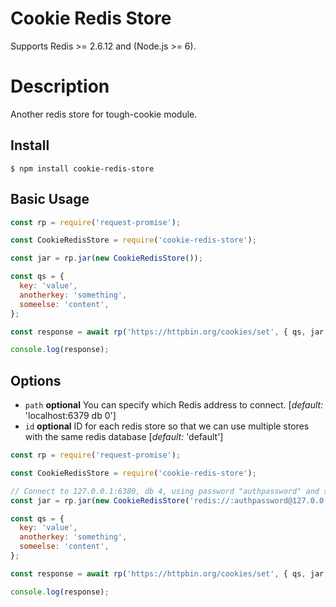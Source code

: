 # Cookie Redis Store

Supports Redis >= 2.6.12 and (Node.js >= 6).

# Description
Another redis store for tough-cookie module.

## Install
```shell
$ npm install cookie-redis-store
```

## Basic Usage
``` javascript
const rp = require('request-promise');

const CookieRedisStore = require('cookie-redis-store');

const jar = rp.jar(new CookieRedisStore());

const qs = {
  key: 'value',
  anotherkey: 'something',
  someelse: 'content',
};

const response = await rp('https://httpbin.org/cookies/set', { qs, jar, json: true });

console.log(response);
```
## Options

  * `path` **optional** You can specify which Redis address to connect. [*default:* 'localhost:6379 db 0']
  * `id` **optional** ID for each redis store so that we can use multiple stores with the same redis database [*default:* 'default']

``` javascript
const rp = require('request-promise');

const CookieRedisStore = require('cookie-redis-store');

// Connect to 127.0.0.1:6380, db 4, using password "authpassword" and stores on key "my-cookie"
const jar = rp.jar(new CookieRedisStore('redis://:authpassword@127.0.0.1:6380/4', 'my-cookie'));

const qs = {
  key: 'value',
  anotherkey: 'something',
  someelse: 'content',
};

const response = await rp('https://httpbin.org/cookies/set', { qs, jar, json: true });

console.log(response);
```

